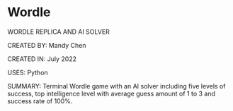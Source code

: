 # Wordle
WORDLE REPLICA AND AI SOLVER

CREATED BY: Mandy Chen

CREATED IN: July 2022

USES: Python

SUMMARY: Terminal Wordle game with an AI solver including five levels of success, top intelligence level with average guess amount of 1 to 3 and success rate of 100%.
